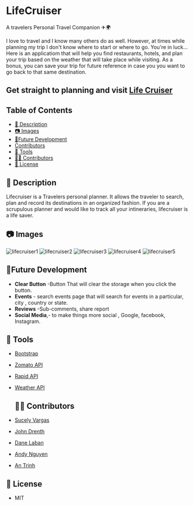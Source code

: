 # LifeCruiser
A travelers Personal Travel Companion ✈🌍

I love to travel and I know many others do as well. However, at times while planning my trip I don't know where to start or where to go. You're in luck... Here is an applicatiom that will help you find restaurants, hotels, and plan your trip based on the weather that will take place while visiting. As a bonus, you can save your trip for future reference in case you you want to go back to that same destination. 

## Get straight to planning and visit [Life Cruiser](https://jrdrenth.github.io/LifeCruiser/) 

## Table of Contents

  - [📝 Description](#-description)
  - [📷  Images](#--images)
  - [🔮Future Development](#future-development)
  - [Contributors](#-contributors)
  - [🔨 Tools](#Tools)
  - [👩👨 Contributors](#contributors)
  - [📜 License](#license)


## 📝 Description
Lifecruiser is a Travelers personal planner. It allows the traveler to search, plan and record its destinations in an organized fashion. If you are a scrupulous planner and would like to track all your intineraries, lifecruiser is a life saver.




## 📷  Images
![lifecruiser1](https://user-images.githubusercontent.com/74637520/106366121-9e269800-62ee-11eb-9aac-a79ec0b6a567.png)
![lifecruiser2](https://user-images.githubusercontent.com/74637520/106366122-9ebf2e80-62ee-11eb-811b-e29fdc60e6f6.png)
![lifecruiser3](https://user-images.githubusercontent.com/74637520/106366123-9f57c500-62ee-11eb-8f3d-695d42966e1d.png)
![lifecruiser4](https://user-images.githubusercontent.com/74637520/106366124-9f57c500-62ee-11eb-922f-08823bfc7d4f.png)
![lifecruiser5](https://user-images.githubusercontent.com/74637520/106366125-9ff05b80-62ee-11eb-9c09-d5014100203d.png)

## 🔮Future Development
* **Clear Button** -Button That will clear the storage when you click the button. 
* **Events** - search events page that will search for events in a particular, city , country or state.
* **Reviews** -Sub-comments, share report
* **Social Media**,- to make things more social , Google, facebook, Instagram.



## 🔨 Tools
* [Bootstrap](https://getbootstrap.com)
* [Zomato API](https://developers.zomato.com)
* [Rapid API](https://rapidapi.com)
* [Weather API](https://openweathermap.com/api)


  
  
  
  ## 👩👨 Contributors
* [Sucely Vargas](https://github.com/Lolasmom)

* [John Drenth](https://github.com/jrdrenth)

* [Dane Laban](https://github.com/DaneLaban)

* [Andy Nguyen](https://github.com/Ydna317)

* [An Trinh](https://github.com/Eibonmon)

 ## 📜 License
 
 * MIT
